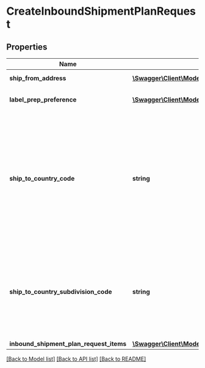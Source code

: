 # CreateInboundShipmentPlanRequest

## Properties
Name | Type | Description | Notes
------------ | ------------- | ------------- | -------------
**ship_from_address** | [**\Swagger\Client\Model\Address**](Address.md) | The address from which the inbound shipment will be sent. | 
**label_prep_preference** | [**\Swagger\Client\Model\LabelPrepPreference**](LabelPrepPreference.md) | The seller&#39;s preference for label preparation for an inbound shipment. | 
**ship_to_country_code** | **string** | The two-character country code for the country where the inbound shipment is to be sent.  Note: Not required. Specifying both ShipToCountryCode and ShipToCountrySubdivisionCode returns an error.   Values:   ShipToCountryCode values for North America:  * CA – Canada  * MX - Mexico  * US - United States  ShipToCountryCode values for MCI sellers in Europe:  * DE – Germany  * ES – Spain  * FR – France  * GB – United Kingdom  * IT – Italy  Default: The country code for the seller&#39;s home marketplace. | [optional] 
**ship_to_country_subdivision_code** | **string** | The two-character country code, followed by a dash and then up to three characters that represent the subdivision of the country where the inbound shipment is to be sent. For example, \&quot;IN-MH\&quot;. In full ISO 3166-2 format.  Note: Not required. Specifying both ShipToCountryCode and ShipToCountrySubdivisionCode returns an error. | [optional] 
**inbound_shipment_plan_request_items** | [**\Swagger\Client\Model\InboundShipmentPlanRequestItemList**](InboundShipmentPlanRequestItemList.md) |  | 

[[Back to Model list]](../README.md#documentation-for-models) [[Back to API list]](../README.md#documentation-for-api-endpoints) [[Back to README]](../README.md)


